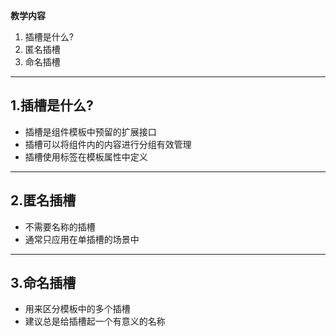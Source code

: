 **教学内容**
1. 插槽是什么?
2. 匿名插槽
3. 命名插槽

----------------------------------------------

1.插槽是什么?
-----------
- 插槽是组件模板中预留的扩展接口
- 插槽可以将组件内的内容进行分组有效管理
- 插槽使用<slot>标签在模板属性中定义

---------------------------------------------

2.匿名插槽
---------
- 不需要名称的插槽
- 通常只应用在单插槽的场景中

--------------------------------------------

3.命名插槽
---------
- 用来区分模板中的多个插槽
- 建议总是给插槽起一个有意义的名称